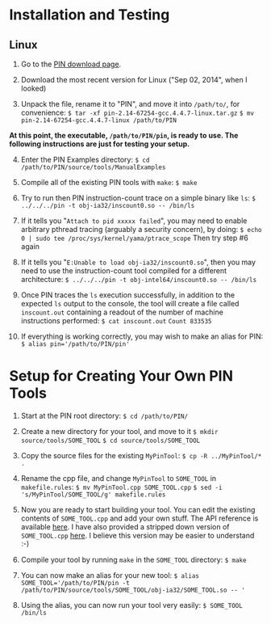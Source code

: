 Installation and Testing
===

Linux
---
1. Go to the [PIN download page](https://software.intel.com/en-us/articles/pintool-downloads).

2. Download the most recent version for Linux ("Sep 02, 2014", when I looked)

3. Unpack the file, rename it to "PIN", and move it into `/path/to/`, for
convenience:
	`$ tar -xf pin-2.14-67254-gcc.4.4.7-linux.tar.gz`
	`$ mv pin-2.14-67254-gcc.4.4.7-linux /path/to/PIN`

**At this point, the executable, `/path/to/PIN/pin`, is ready to use. The
following instructions are just for testing your setup.**

4. Enter the PIN Examples directory:
	`$ cd /path/to/PIN/source/tools/ManualExamples`

5. Compile all of the existing PIN tools with `make`:
	`$ make`

6. Try to run then PIN instruction-count trace on a simple binary like `ls`:
	`$ ../../../pin -t obj-ia32/inscount0.so -- /bin/ls`

7. If it tells you "`Attach to pid xxxxx failed`", you may need to enable
arbitrary pthread tracing (arguably a security concern), by doing:
	`$ echo 0 | sudo tee /proc/sys/kernel/yama/ptrace_scope`
Then try step #6 again

8. If it tells you "`E:Unable to load obj-ia32/inscount0.so`", then you may need
to use the instruction-count tool compiled for a different architecture:
	`$ ../../../pin -t obj-intel64/inscount0.so -- /bin/ls`

9. Once PIN traces the `ls` execution successfully, in addition to the expected
`ls` output to the console, the tool will create a file called `inscount.out`
containing a readout of the number of machine instructions performed:
	`$ cat inscount.out`
	`Count 833535`

10. If everything is working correctly, you may wish to make an alias for PIN:
	`$ alias pin='/path/to/PIN/pin'`



Setup for Creating Your Own PIN Tools
===
1. Start at the PIN root directory:
	`$ cd /path/to/PIN/`

2. Create a new directory for your tool, and move to it
	`$ mkdir source/tools/SOME_TOOL`
	`$ cd source/tools/SOME_TOOL`

3. Copy the source files for the existing `MyPinTool`:
	`$ cp -R ../MyPinTool/* .`

4. Rename the cpp file, and change `MyPinTool` to `SOME_TOOL` in
`makefile.rules`:
	`$ mv MyPinTool.cpp SOME_TOOL.cpp`
	`$ sed -i 's/MyPinTool/SOME_TOOL/g' makefile.rules`

5. Now you are ready to start building your tool. You can edit the existing
contents of `SOME_TOOL.cpp` and add your own stuff. The API reference is
available [here](https://software.intel.com/sites/landingpage/pintool/docs/71313/Pin/html/group__API__REF.html).
I have also provided a stripped down version of `SOME_TOOL.cpp` [here](https://github.com/pieman72/PIN-template/blob/master/SOME_TOOL.cpp).
I believe this version may be easier to understand :-)

6. Compile your tool by running `make` in the `SOME_TOOL` directory:
	`$ make`

7. You can now make an alias for your new tool:
	`$ alias SOME_TOOL='/path/to/PIN/pin -t /path/to/PIN/source/tools/SOME_TOOL/obj-ia32/SOME_TOOL.so -- '`

8. Using the alias, you can now run your tool very easily:
	`$ SOME_TOOL /bin/ls`
